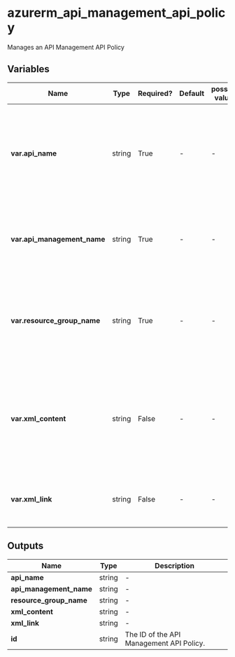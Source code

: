 # azurerm_api_management_api_policy

Manages an API Management API Policy

## Variables

| Name | Type | Required? | Default  | possible values | Description |
| ---- | ---- | --------- | -------- | ----------- | ----------- |
| **var.api_name** | string | True | -  |  -  | The ID of the API Management API within the API Management Service. Changing this forces a new resource to be created. | 
| **var.api_management_name** | string | True | -  |  -  | The name of the API Management Service. Changing this forces a new resource to be created. | 
| **var.resource_group_name** | string | True | -  |  -  | The name of the Resource Group in which the API Management Service exists. Changing this forces a new resource to be created. | 
| **var.xml_content** | string | False | -  |  -  | The XML Content for this Policy as a string. An XML file can be used here with Terraform's [file function](https://www.terraform.io/docs/configuration/functions/file.html) that is similar to Microsoft's `PolicyFilePath` option. | 
| **var.xml_link** | string | False | -  |  -  | A link to a Policy XML Document, which must be publicly available. | 



## Outputs

| Name | Type | Description |
| ---- | ---- | --------- | 
| **api_name** | string  | - | 
| **api_management_name** | string  | - | 
| **resource_group_name** | string  | - | 
| **xml_content** | string  | - | 
| **xml_link** | string  | - | 
| **id** | string  | The ID of the API Management API Policy. | 
